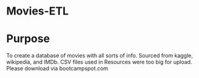# Movies-ETL

# Purpose

To create a database of movies with all sorts of info. Sourced from kaggle, wikipedia, and IMDb. CSV files used in Resources were too big for upload. Please download via bootcampspot.com
